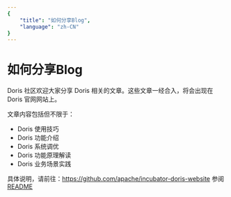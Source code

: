 ```yaml
---
{
    "title": "如何分享Blog",
    "language": "zh-CN"
}
---
```


<!-- 
Licensed to the Apache Software Foundation (ASF) under one
or more contributor license agreements.  See the NOTICE file
distributed with this work for additional information
regarding copyright ownership.  The ASF licenses this file
to you under the Apache License, Version 2.0 (the
"License"); you may not use this file except in compliance
with the License.  You may obtain a copy of the License at

  http://www.apache.org/licenses/LICENSE-2.0

Unless required by applicable law or agreed to in writing,
software distributed under the License is distributed on an
"AS IS" BASIS, WITHOUT WARRANTIES OR CONDITIONS OF ANY
KIND, either express or implied.  See the License for the
specific language governing permissions and limitations
under the License.
-->

# 如何分享Blog

Doris 社区欢迎大家分享 Doris 相关的文章。这些文章一经合入，将会出现在 Doris 官网网站上。

文章内容包括但不限于：

* Doris 使用技巧
* Doris 功能介绍
* Doris 系统调优
* Doris 功能原理解读
* Doris 业务场景实践

具体说明，请前往：https://github.com/apache/incubator-doris-website 参阅 [README](https://github.com/apache/incubator-doris-website)

